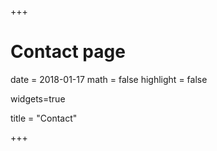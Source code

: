 +++
# Contact page
date = 2018-01-17
math = false
highlight = false

widgets=true

title = "Contact"

+++
